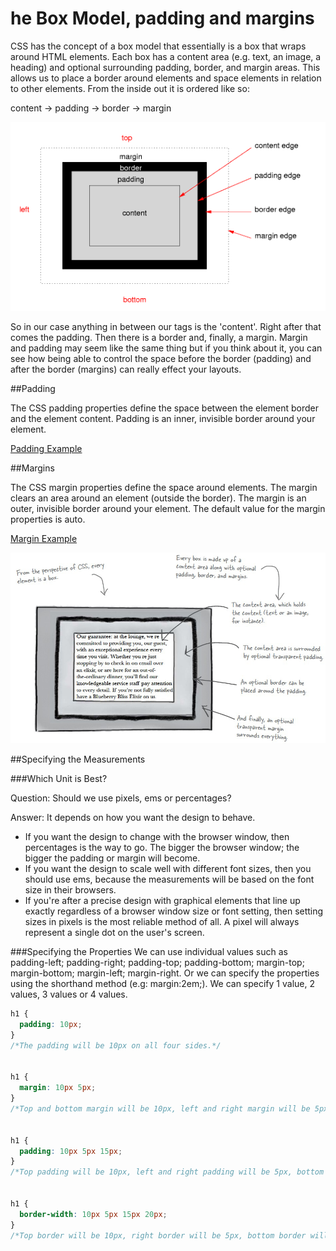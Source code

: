 # he Box Model, padding and margins

CSS has the concept of a box model that essentially is a box that wraps around HTML elements. Each box has a content area (e.g. text, an image, a heading) and optional surrounding padding, border, and margin areas. This allows us to place a border around elements and space elements in relation to other elements. From the inside out it is ordered like so:

content -> padding -> border -> margin 

![](./img/01.png)

So in our case anything in between our tags is the 'content'. Right after that comes the padding. Then there is a border and, finally, a margin. Margin and padding may seem like the same thing but if you think about it, you can see how being able to control the space before the border (padding) and after the border (margins) can really effect your layouts.


##Padding

The CSS padding properties define the space between the element border and the element content. Padding is an inner, invisible border around your element.

<a href='archives/examples/padding.htm' target='_blank'>Padding Example</a>

##Margins

The CSS margin properties define the space around elements. The margin clears an area around an element (outside the border). The margin is an outer, invisible border around your element. The default value for the margin properties is auto.

<a href="archives/examples/margins.htm" target="_blank">Margin Example</a>

![](./img/02.png)

##Specifying the Measurements

###Which Unit is Best?

Question: Should we use pixels, ems or percentages?

Answer: It depends on how you want the design to behave.

- If you want the design to change with the browser window, then percentages is the way to go. The bigger the browser window; the bigger the padding or margin will become.
- If you want the design to scale well with different font sizes, then you should use ems, because the measurements will be based on the font size in their browsers.
- If you're after a precise design with graphical elements that line up exactly regardless of a browser window size or font setting, then setting sizes in pixels is the most reliable method of all. A pixel will always represent a single dot on the user's screen.

###Specifying the Properties
We can use individual values such as padding-left; padding-right; padding-top; padding-bottom; margin-top; margin-bottom; margin-left; margin-right. Or we can specify the properties using the shorthand method (e.g: margin:2em;). We can specify 1 value, 2 values, 3 values or 4 values.

```css
h1 {
  padding: 10px;
}
/*The padding will be 10px on all four sides.*/


h1 {
  margin: 10px 5px;
}
/*Top and bottom margin will be 10px, left and right margin will be 5px.*/


h1 {
  padding: 10px 5px 15px;
}
/*Top padding will be 10px, left and right padding will be 5px, bottom padding will be 15px.*/


h1 {
  border-width: 10px 5px 15px 20px;
}
/*Top border will be 10px, right border will be 5px, bottom border will be 15px, left border will be 20px.*/
```
